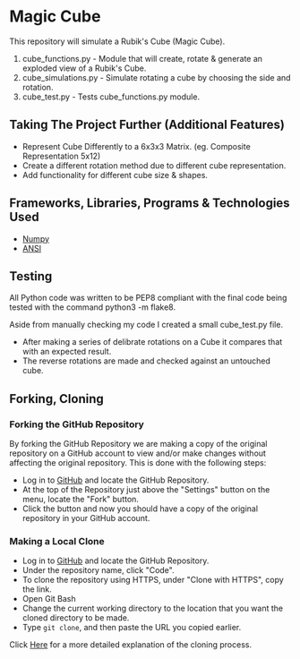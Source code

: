 # Magic Cube

This repository will simulate a Rubik's Cube (Magic Cube).

1. cube_functions.py - Module that will create, rotate & generate an exploded view of a Rubik's Cube.
1. cube_simulations.py - Simulate rotating a cube by choosing the side and rotation.
1. cube_test.py - Tests cube_functions.py module.

## Taking The Project Further (Additional Features)

- Represent Cube Differently to a 6x3x3 Matrix. (eg. Composite Representation 5x12)
- Create a different rotation method due to different cube representation.
- Add functionality for different cube size & shapes.

## Frameworks, Libraries, Programs & Technologies Used

- [Numpy](https://numpy.org/doc/stable/index.html)
- [ANSI](https://en.wikipedia.org/wiki/ANSI_escape_code)

## Testing

All Python code was written to be PEP8 compliant with the final code being tested with the command python3 -m flake8.

Aside from manually checking my code I created a small cube_test.py file.

- After making a series of delibrate rotations on a Cube it compares that with an expected result.
- The reverse rotations are made and checked against an untouched cube.

## Forking, Cloning

### Forking the GitHub Repository

By forking the GitHub Repository we are making a copy of the original repository on a GitHub account to view and/or make changes without affecting the original repository. This is done with the following steps:

- Log in to [GitHub](https://github.com/) and locate the GitHub Repository.
- At the top of the Repository just above the "Settings" button on the menu, locate the "Fork" button.
- Click the button and now you should have a copy of the original repository in your GitHub account.

### Making a Local Clone

- Log in to [GitHub](https://github.com/) and locate the GitHub Repository.
- Under the repository name, click "Code".
- To clone the repository using HTTPS, under "Clone with HTTPS", copy the link.
- Open Git Bash
- Change the current working directory to the location that you want the cloned directory to be made.
- Type `git clone`, and then paste the URL you copied earlier.

Click [Here](https://help.github.com/en/github/creating-cloning-and-archiving-repositories/cloning-a-repository#cloning-a-repository-to-github-desktop) for a more detailed explanation of the cloning process.